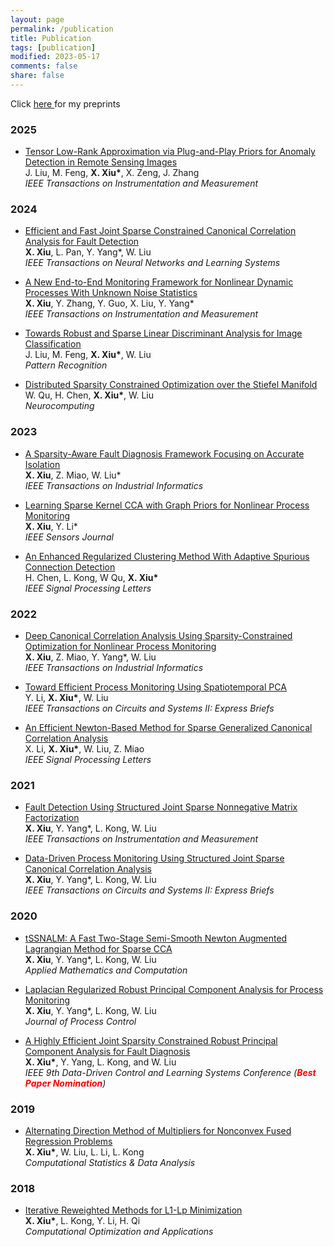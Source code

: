 ```yaml
---
layout: page
permalink: /publication
title: Publication
tags: [publication]
modified: 2023-05-17 
comments: false
share: false
---
```


Click <a href="https://arxiv.org/search/?query=xiu%2C+xianchao&searchtype=all&abstracts=show&order=-announced_date_first&size=50" class="textlink" target="_blank"> here </a> for my preprints




### 2025

* <a href="https://ieeexplore.ieee.org/document/10935754" class="textlink" target="_blank"> Tensor Low-Rank Approximation via Plug-and-Play Priors for Anomaly Detection in Remote Sensing Images </a><br>
J. Liu, M. Feng, <b>X. Xiu*</b>, X. Zeng, J. Zhang<br>
<i>IEEE Transactions on Instrumentation and Measurement</i><br>



### 2024

* <a href="https://ieeexplore.ieee.org/document/9887978" class="textlink" target="_blank">Efficient and Fast Joint Sparse Constrained Canonical Correlation Analysis for Fault Detection</a><br>
<b>X. Xiu</b>, L. Pan, Y. Yang*, W. Liu<br>
<i>IEEE Transactions on Neural Networks and Learning Systems</i><br>


* <a href="https://ieeexplore.ieee.org/abstract/document/10464356" class="textlink" target="_blank">A New End-to-End Monitoring Framework for Nonlinear Dynamic Processes With Unknown Noise Statistics</a><br>
<b>X. Xiu</b>, Y. Zhang, Y. Guo, X. Liu, Y. Yang*<br>
<i>IEEE Transactions on Instrumentation and Measurement</i><br>


* <a href="https://www.sciencedirect.com/science/article/abs/pii/S0031320324002632" class="textlink" target="_blank">Towards Robust and Sparse Linear Discriminant Analysis for Image Classification</a><br>
J. Liu, M. Feng, <b>X. Xiu*</b>, W. Liu<br>
<i>Pattern Recognition</i><br>


* <a href="https://www.sciencedirect.com/science/article/abs/pii/S0925231224010385" class="textlink" target="_blank">Distributed Sparsity Constrained Optimization over the Stiefel Manifold</a><br>
W. Qu, H. Chen, <b>X. Xiu*</b>, W. Liu<br>
<i>Neurocomputing</i><br>




### 2023

* <a href="https://ieeexplore.ieee.org/abstract/document/9788040" class="textlink" target="_blank">A Sparsity-Aware Fault Diagnosis Framework Focusing on Accurate Isolation</a><br>
<b>X. Xiu</b>, Z. Miao, W. Liu*<br>
<i>IEEE Transactions on Industrial Informatics</i><br>


* <a href="https://ieeexplore.ieee.org/abstract/document/10050438" class="textlink" target="_blank">Learning Sparse Kernel CCA with Graph Priors for Nonlinear Process Monitoring</a><br>
<b>X. Xiu</b>, Y. Li*<br>
<i>IEEE Sensors Journal</i><br>


* <a href="https://ieeexplore.ieee.org/abstract/document/10252040" class="textlink" target="_blank">An Enhanced Regularized Clustering Method With Adaptive Spurious Connection Detection</a><br>
H. Chen, L. Kong, W Qu, <b>X. Xiu*</b><br>
<i>IEEE Signal Processing Letters</i><br>




### 2022

* <a href="https://ieeexplore.ieee.org/document/9583864" class="textlink" target="_blank">Deep Canonical Correlation Analysis Using Sparsity-Constrained Optimization for Nonlinear Process Monitoring</a><br>
<b>X. Xiu</b>, Z. Miao, Y. Yang*, W. Liu<br>
<i>IEEE Transactions on Industrial Informatics</i><br>


* <a href="https://ieeexplore.ieee.org/abstract/document/9765518" class="textlink" target="_blank">Toward Efficient Process Monitoring Using Spatiotemporal PCA</a><br>
Y. Li, <b>X. Xiu*</b>, W. Liu<br>
<i>IEEE Transactions on Circuits and Systems II: Express Briefs</i><br>


* <a href="https://ieeexplore.ieee.org/abstract/document/9619966" class="textlink" target="_blank">An Efficient Newton-Based Method for Sparse Generalized Canonical Correlation Analysis</a><br>
X. Li, <b>X. Xiu*</b>, W. Liu, Z. Miao<br>
<i>IEEE Signal Processing Letters</i><br>



### 2021

* <a href="https://ieeexplore.ieee.org/abstract/document/9381237" class="textlink" target="_blank">Fault Detection Using Structured Joint Sparse Nonnegative Matrix Factorization</a> <br>
<b>X. Xiu</b>, Y. Yang*, L. Kong, W. Liu <br>
<i>IEEE Transactions on Instrumentation and Measurement</i><br>

* <a href="https://ieeexplore.ieee.org/abstract/document/9068308/" class="textlink" target="_blank">Data-Driven Process Monitoring Using Structured Joint Sparse Canonical Correlation Analysis</a><br>
<b>X. Xiu</b>, Y. Yang*, L. Kong, W. Liu<br>
<i>IEEE Transactions on Circuits and Systems II: Express Briefs</i><br>



### 2020

* <a href="https://www.sciencedirect.com/science/article/abs/pii/S0096300320302411" class="textlink" target="_blank">tSSNALM: A Fast Two-Stage Semi-Smooth Newton Augmented Lagrangian Method for Sparse CCA</a>  <br>
<b>X. Xiu</b>, Y. Yang*, L. Kong, W. Liu<br>
<i>Applied Mathematics and Computation</i><br>


* <a href="https://www.sciencedirect.com/science/article/abs/pii/S095915242030247X" class="textlink" target="_blank">Laplacian Regularized Robust Principal Component Analysis for Process Monitoring</a>  <br>
<b>X. Xiu</b>, Y. Yang*, L. Kong, W. Liu <br>
<i>Journal of Process Control</i><br>


* <a href="https://ieeexplore.ieee.org/abstract/document/9275063/" class="textlink" target="_blank">A Highly Efficient Joint Sparsity Constrained Robust Principal Component Analysis for Fault Diagnosis</a>  <br>
<b>X. Xiu*</b>, Y. Yang, L. Kong, and W. Liu<br>
<i>IEEE 9th Data-Driven Control and Learning Systems Conference (<font color='red'><b>Best Paper Nomination</b></font>)</i> <br>



### 2019

* <a href="https://www.sciencedirect.com/science/article/abs/pii/S0167947319300039" class="textlink" target="_blank">Alternating Direction Method of Multipliers for Nonconvex Fused Regression Problems</a>  <br>
<b>X. Xiu*</b>, W. Liu, L. Li, L. Kong<br>
<i>Computational Statistics & Data Analysis</i><br>



### 2018

* <a href="https://link.springer.com/article/10.1007/s10589-017-9977-7" class="textlink" target="_blank">Iterative Reweighted Methods for L1-Lp Minimization</a>  <br>
<b>X. Xiu*</b>, L. Kong, Y. Li, H. Qi<br>
<i>Computational Optimization and Applications</i><br>


